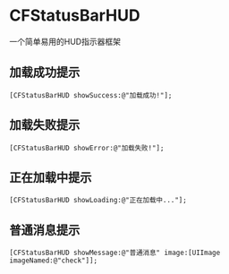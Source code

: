 # CFStatusBarHUD
一个简单易用的HUD指示器框架
## 加载成功提示
```objc
[CFStatusBarHUD showSuccess:@"加载成功!"];
```
## 加载失败提示
```objc
[CFStatusBarHUD showError:@"加载失败!"];
```
## 正在加载中提示
```objc
[CFStatusBarHUD showLoading:@"正在加载中..."];
```
## 普通消息提示
```objc
[CFStatusBarHUD showMessage:@"普通消息" image:[UIImage imageNamed:@"check"]];
```
